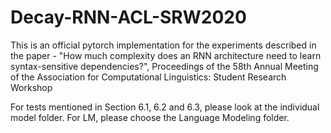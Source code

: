 # Decay-RNN-ACL-SRW2020
This is an official pytorch implementation for the experiments described in the paper - "How much complexity does an RNN architecture need to learn syntax-sensitive dependencies?", Proceedings of the 58th Annual Meeting of the Association for Computational Linguistics: Student Research Workshop

For tests mentioned in Section 6.1, 6.2 and 6.3, please look at the individual model folder. For LM, please choose the Language Modeling folder. 
